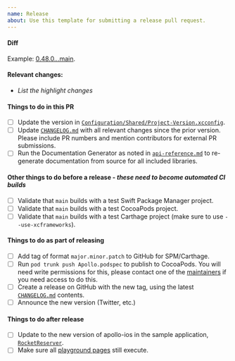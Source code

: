 ```yaml
---
name: Release
about: Use this template for submitting a release pull request.
---
```

#### Diff
Example: [0.48.0...main](https://github.com/apollographql/apollo-ios/compare/0.48.0...main).

#### Relevant changes:
* _List the highlight changes_

#### Things to do in this PR
- [ ] Update the version in [`Configuration/Shared/Project-Version.xcconfig`](https://github.com/apollographql/apollo-ios/blob/main/Configuration/Shared/Project-Version.xcconfig).
- [ ] Update [`CHANGELOG.md`](https://github.com/apollographql/apollo-ios/blob/main/CHANGELOG.md) with all relevant changes since the prior version. Please include PR numbers and mention contributors for external PR submissions.
- [ ] Run the Documentation Generator as noted in [`api-reference.md`](https://github.com/apollographql/apollo-ios/blob/main/docs/source/api-reference.md) to re-generate documentation from source for all included libraries.

#### Other things to do before a release - _these need to become automated CI builds_
- [ ] Validate that `main` builds with a test Swift Package Manager project.
- [ ] Validate that `main` builds with a test CocoaPods project.
- [ ] Validate that `main` builds with a test Carthage project (make sure to use `--use-xcframeworks`).

#### Things to do as part of releasing
- [ ] Add tag of format `major.minor.patch` to GitHub for SPM/Carthage.
- [ ] Run `pod trunk push Apollo.podspec` to publish to CocoaPods. You will need write permissions for this, please contact one of the [maintainers](https://github.com/apollographql/apollo-ios/blob/main/README.md#maintainers) if you need access to do this.
- [ ] Create a release on GitHub with the new tag, using the latest [`CHANGELOG.md`](https://github.com/apollographql/apollo-ios/blob/main/CHANGELOG.md) contents.
- [ ] Announce the new version (Twitter, etc.)

#### Things to do after release
- [ ] Update to the new version of apollo-ios in the sample application, [`RocketReserver`](https://github.com/apollographql/iOSTutorial).
- [ ] Make sure all [playground pages](https://github.com/apollographql/apollo-client-swift-playground) still execute.
